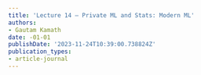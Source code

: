 ```yaml
---
title: 'Lecture 14 — Private ML and Stats: Modern ML'
authors:
- Gautam Kamath
date: -01-01
publishDate: '2023-11-24T10:39:00.738824Z'
publication_types:
- article-journal
---
```

